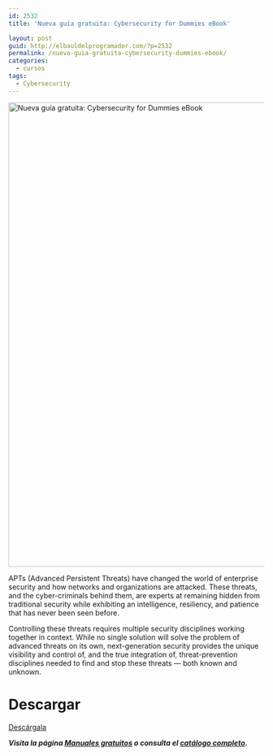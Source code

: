 ```yaml
---
id: 2532
title: 'Nueva guía gratuita: Cybersecurity for Dummies eBook'

layout: post
guid: http://elbauldelprogramador.com/?p=2532
permalink: /nueva-guia-gratuita-cybersecurity-dummies-ebook/
categories:
  - cursos
tags:
  - Cybersecurity
---
```

[<img src="http://elbauldelprogramador.com/content/uploads/2015/01/Nueva-guía-gratuita-Cybersecurity-for-Dummies-eBook.jpg" alt="Nueva guía gratuita: Cybersecurity for Dummies eBook" width="591" height="914" class="alignleft size-full wp-image-2533" />][1]

APTs (Advanced Persistent Threats) have changed the world of enterprise security and how networks and organizations are attacked. These threats, and the cyber-criminals behind them, are experts at remaining hidden from traditional security while exhibiting an intelligence, resiliency, and patience that has never been seen before.

Controlling these threats requires multiple security disciplines working together in context. While no single solution will solve the problem of advanced threats on its own, next-generation security provides the unique visibility and control of, and the true integration of, threat-prevention disciplines needed to find and stop these threats — both known and unknown.

# Descargar

<div class="button-container">
  <a href="http://bashyc-blogspot.tradepub.com/c/pubRD.mpl?sr=oc&#038;_t=oc:&#038;qf=w_palo12" target="_blank" class="wi-button style-3">Descárgala<i class="icon-download icon-2x"></i></a>
</div>

***Visita la página [Manuales gratuitos][2] o consulta el [catálogo completo][3].*** 

<div style="clear:both">
</div>



 [1]: http://bashyc-blogspot.tradepub.com/c/pubRD.mpl?sr=oc&_t=oc:&qf=w_palo12
 [2]: /manuales-gratuitos/
 [3]: http://elbauldelprogramador.tradepub.com/category/information-technology/1207/ "Catálogo completo de Guías gratuítas "